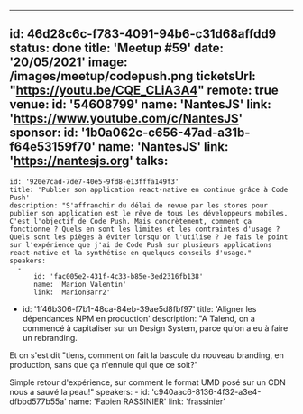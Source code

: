 ---
id: 46d28c6c-f783-4091-94b6-c31d68affdd9 
status: done
title: 'Meetup #59'
date: '20/05/2021'
image: /images/meetup/codepush.png
ticketsUrl: "https://youtu.be/CQE_CLiA3A4"
remote: true
venue:
  id: '54608799'
  name: 'NantesJS'
  link: 'https://www.youtube.com/c/NantesJS'
sponsor:
    id: '1b0a062c-c656-47ad-a31b-f64e53159f70'
    name: 'NantesJS'
    link: 'https://nantesjs.org'
talks:
  -
    id: '920e7cad-7de7-40e5-9fd8-e13fffa149f3'
    title: 'Publier son application react-native en continue grâce à Code Push'
    description: "S'affranchir du délai de revue par les stores pour publier son application est le rêve de tous les développeurs mobiles. C'est l'objectif de Code Push. Mais concrètement, comment ça fonctionne ? Quels en sont les limites et les contraintes d'usage ? Quels sont les pièges à éviter lorsqu'on l'utilise ? Je fais le point sur l'expérience que j'ai de Code Push sur plusieurs applications react-native et la synthétise en quelques conseils d'usage."
    speakers:
      -
          id: 'fac005e2-431f-4c33-b85e-3ed2316fb138'
          name: 'Marion Valentin'
          link: 'MarionBarr2'
  -
    id: '1f46b306-f7b1-48ca-84eb-39ae5d8fbf97'
    title: 'Aligner les dépendances NPM en production'
    description: "A Talend, on a commencé à capitaliser sur un Design System, parce qu'on a eu à faire un rebranding.

Et on s'est dit \"tiens, comment on fait la bascule du nouveau branding, en production, sans que ça n'ennuie qui que ce soit?\"

Simple retour d'expérience, sur comment le format UMD posé sur un CDN nous a sauvé la peau!"
    speakers:
      -
          id: 'c940aac6-8136-4f32-a3e4-dfbbd577b55a'
          name: 'Fabien RASSINIER'
          link: 'frassinier'
